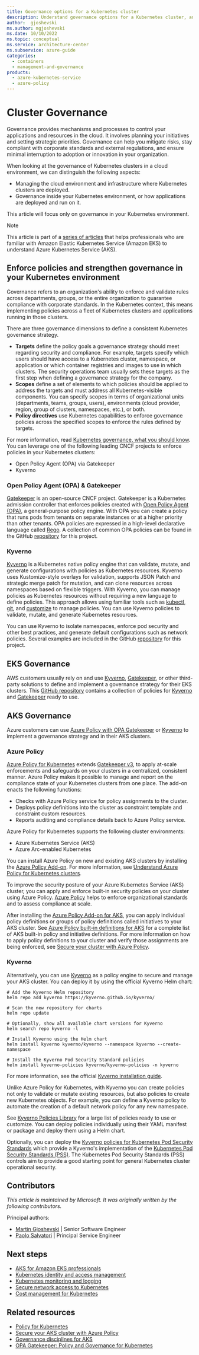 ```yaml
---
title: Governance options for a Kubernetes cluster
description: Understand governance options for a Kubernetes cluster, and compare Amazon EKS and Azure Kubernetes Service (AKS) governance options.
author:  gjoshevski
ms.author: mgjoshevski
ms.date: 10/10/2022
ms.topic: conceptual
ms.service: architecture-center
ms.subservice: azure-guide
categories:
  - containers
  - management-and-governance
products:
  - azure-kubernetes-service
  - azure-policy
---
```


# Cluster Governance

Governance provides mechanisms and processes to control your applications and resources in the cloud. It involves planning your initiatives and setting strategic priorities. Governance can help you mitigate risks, stay compliant with corporate standards and external regulations, and ensure minimal interruption to adoption or innovation in your organization.

When looking at the governance of Kubernetes clusters in a cloud environment, we can distinguish the following aspects:

- Managing the cloud environment and infrastructure where Kubernetes clusters are deployed.
- Governance inside your Kubernetes environment, or how applications are deployed and run on it.

This article will focus only on governance in your Kubernetes environment.

> [!NOTE]
> This article is part of a [series of articles](index.md) that helps professionals who are familiar with Amazon Elastic Kubernetes Service (Amazon EKS) to understand Azure Kubernetes Service (AKS).

## Enforce policies and strengthen governance in your Kubernetes environment
Governance refers to an organization's ability to enforce and validate rules across departments, groups, or the entire organization to guarantee compliance with corporate standards. In the Kubernetes context, this means implementing policies across a fleet of Kubernetes clusters and applications running in those clusters.

There are three governance dimensions to define a consistent Kubernetes governance strategy. 

- **Targets** define the policy goals a governance strategy should meet regarding security and compliance. For example, targets specify which users should have access to a Kubernetes cluster, namespace, or application or which container registries and images to use in which clusters. The security operations team usually sets these targets as the first step when defining a governance strategy for the company. 
- **Scopes** define a set of elements to which policies should be applied to address the targets and must address all Kubernetes-visible components. You can specify scopes in terms of organizational units (departments, teams, groups, users), environments (cloud provider, region, group of clusters, namespaces, etc.), or both. 
- **Policy directives** use Kubernetes capabilities to enforce governance policies across the specified scopes to enforce the rules defined by targets. 

For more information, read [Kubernetes governance, what you should know](https://www.cncf.io/blog/2020/05/29/kubernetes-governance-what-you-should-know/).
You can leverage one of the following leading CNCF projects to enforce policies in your Kubernetes clusters:

- Open Policy Agent (OPA) via Gatekeeper 
- Kyverno

### Open Policy Agent (OPA) & Gatekeeper

[Gatekeeper](https://github.com/open-policy-agent/gatekeeper) is an open-source CNCF project. Gatekeeper is a Kubernetes admission controller that enforces policies created with [Open Policy Agent (OPA)](https://www.openpolicyagent.org/), a general-purpose policy engine. With OPA you can create a policy that runs pods from tenants on separate instances or at a higher priority than other tenants. OPA policies are expressed in a high-level declarative language called [Rego](https://www.openpolicyagent.org/docs/latest/#rego). A collection of common OPA policies can be found in the GitHub [repository](https://github.com/aws/aws-eks-best-practices/tree/master/policies/opa) for this project.

### Kyverno

[Kyverno](https://kyverno.io) is a Kubernetes native policy engine that can validate, mutate, and generate configurations with policies as Kubernetes resources. Kyverno uses Kustomize-style overlays for validation, supports JSON Patch and strategic merge patch for mutation, and can clone resources across namespaces based on flexible triggers. With Kyverno, you can manage policies as Kubernetes resources without requiring a new language to define policies. This approach allows using familiar tools such as [kubectl](https://kubernetes.io/docs/tasks/tools/), [git](https://git-scm.com/), and [customize](https://kustomize.io/) to manage policies. You can use Kyverno policies to validate, mutate, and generate Kubernetes resources. 

You can use Kyverno to isolate namespaces, enforce pod security and other best practices, and generate default configurations such as network policies. Several examples are included in the GitHub [repository](https://github.com/aws/aws-eks-best-practices/tree/master/policies/kyverno) for this project.

## EKS Governance

AWS customers usually rely on and use [Kyverno](https://kyverno.io), [Gatekeeper](https://github.com/open-policy-agent/gatekeeper), or other third-party solutions to define and implement a governance strategy for their EKS clusters. This [GitHub repository](https://github.com/aws/aws-eks-best-practices/tree/master/policies) contains a collection of policies for [Kyverno](https://kyverno.io) and [Gatekeeper](https://github.com/open-policy-agent/gatekeeper) ready to use.

## AKS Governance

Azure customers can use [Azure Policy with OPA Gatekeeper](/azure/governance/policy/concepts/policy-for-kubernetes) or [Kyverno](https://kyverno.io) to implement a governance strategy and in their AKS clusters.

### Azure Policy

[Azure Policy for Kubernetes](/azure/governance/policy/concepts/policy-for-kubernetes) extends [Gatekeeper v3](https://github.com/open-policy-agent/gatekeeper), to apply at-scale enforcements and safeguards on your clusters in a centralized, consistent manner. Azure Policy makes it possible to manage and report on the compliance state of your Kubernetes clusters from one place.
The add-on enacts the following functions:

- Checks with Azure Policy service for policy assignments to the cluster.
- Deploys policy definitions into the cluster as constraint template and constraint custom resources.
- Reports auditing and compliance details back to Azure Policy service.

Azure Policy for Kubernetes supports the following cluster environments:

- Azure Kubernetes Service (AKS)
- Azure Arc-enabled Kubernetes

You can install Azure Policy on new and existing AKS clusters by installing the [Azure Policy Add-on](/azure/governance/policy/concepts/policy-for-kubernetes#install-azure-policy-add-on-for-aks). For more information, see [Understand Azure Policy for Kubernetes clusters](/azure/governance/policy/concepts/policy-for-kubernetes). 

To improve the security posture of your Azure Kubernetes Service (AKS) cluster, you can apply and enforce built-in security policies on your cluster using Azure Policy. [Azure Policy](/azure/governance/policy/overview) helps to enforce organizational standards and to assess compliance at scale. 

After installing the [Azure Policy Add-on for AKS](/azure/governance/policy/concepts/policy-for-kubernetes#install-azure-policy-add-on-for-aks), you can apply individual policy definitions or groups of policy definitions called initiatives to your AKS cluster. See [Azure Policy built-in definitions for AKS](/azure/aks/policy-reference) for a complete list of AKS built-in policy and initiative definitions. For more information on how to apply policy definitions to your cluster and verify those assignments are being enforced, see [Secure your cluster with Azure Policy](/azure/aks/use-azure-policy).

### Kyverno

Alternatively, you can use [Kyverno](https://kyverno.io/) as a policy engine to secure and manage your AKS cluster. You can deploy it by using the official Kyverno Helm chart: 

```console
# Add the Kyverno Helm repository
helm repo add kyverno https://kyverno.github.io/kyverno/

# Scan the new repository for charts
helm repo update

# Optionally, show all available chart versions for Kyverno
helm search repo kyverno -l

# Install Kyverno using the Helm chart
helm install kyverno kyverno/kyverno --namespace kyverno --create-namespace

# Install the Kyverno Pod Security Standard policies
helm install kyverno-policies kyverno/kyverno-policies -n kyverno
```

For more information, see the official [Kyverno installation guide](https://kyverno.io/docs/installation/).

Unlike Azure Policy for Kubernetes, with Kyverno you can create policies not only to validate or mutate existing resources, but also policies to create new Kubernetes objects. For example, you can define a Kyverno policy to automate the creation of a default network policy for any new namespace.

See [Kyverno Policies Library](https://kyverno.io/policies/) for a large list of policies ready to use or customize. You can deploy policies individually using their YAML manifest or package and deploy them using a Helm chart.

Optionally, you can deploy the [Kyverno policies for Kubernetes Pod Security Standards](https://artifacthub.io/packages/helm/kyverno/kyverno-policies/) which provide a Kyverno's implementation of the [Kubernetes Pod Security Standards (PSS)](https://kubernetes.io/docs/concepts/security/pod-security-standards/). The Kubernetes Pod Security Standards (PSS) controls aim to provide a good starting point for general Kubernetes cluster operational security.

## Contributors

*This article is maintained by Microsoft. It was originally written by the following contributors.*

Principal authors:

- [Martin Gjoshevski](https://www.linkedin.com/in/martin-gjoshevski) | Senior Software Engineer
- [Paolo Salvatori](https://www.linkedin.com/in/paolo-salvatori) | Principal Service Engineer


## Next steps

- [AKS for Amazon EKS professionals](index.md)
- [Kubernetes identity and access management](workload-identity.yml)
- [Kubernetes monitoring and logging](monitoring.yml)
- [Secure network access to Kubernetes](private-clusters.yml)
- [Cost management for Kubernetes](cost-management.yml)


## Related resources

- [Policy for Kubernetes](/azure/governance/policy/concepts/policy-for-kubernetes)
- [Secure your AKS cluster with Azure Policy](/azure/aks/use-azure-policy)
- [Governance disciplines for AKS](/azure/cloud-adoption-framework/scenarios/app-platform/aks/security)
- [OPA Gatekeeper: Policy and Governance for Kubernetes](https://kubernetes.io/blog/2019/08/06/opa-gatekeeper-policy-and-governance-for-kubernetes/)
